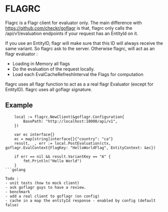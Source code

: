 # FLAGRC

Flagrc is a Flagr client for evaluator only. 
The main difference with https://github.com/checkr/goflagr is that, flagrc only calls the /api/v1/evaluation endpoints 
if your request has an EntityId on it.

If you use an EntityID, flagr will make sure that this ID will always receive the same variant. 
So flagrc ask to the server.
Otherwise flagrc, will act as an flagr evaluator :
- Loading in Memory all flags
- Do the evaluation of the request locally.
- Load each EvalCacheRefreshInterval the Flags for computation

flagrc uses all flagr function to act as a a real flagr Evaluator (except for EntityID).
flagrc uses all goflagr signature.


## Example 

```
    local := flagrc.NewClient(&goflagr.Configuration{
		BasePath: "http://localhost:18000/api/v1",
	})

    var ec interface{}
	ec = map[string]interface{}{"country": "ca"}
	result, _, err := local.PostEvaluation(ctx, goflagr.EvalContext{FlagKey: "HelloWorldFlag", EntityContext: &ec})

	if err == nil && result.VariantKey == "A" {
		fmt.Println("Hello World")
	}
```golang

Todo : 
- unit tests (how to mock client)
- ask goflagr guys to have a review.
- benchmark
- add a real client to goflagr (on config)
- cache in a map the entityId response - enabled by config (default false)
